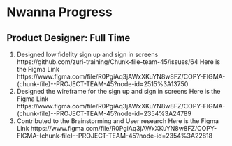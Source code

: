 <h1> Nwanna Progress</h1>
<h2> Product Designer: Full Time</h2>
<ol>
  <li> Designed low fidelity sign up and sign in screens https://github.com/zuri-training/Chunk-file-team-45/issues/64
    Here is the Figma Link https://www.figma.com/file/R0PgiAq3jAWxXKuYN8w8FZ/COPY-FIGMA-(chunk-file)--PROJECT-TEAM-45?node-id=2515%3A13750 </li>
   <li> Designed the wireframe for the sign up and sign in screens 
    Here is the Figma Link https://www.figma.com/file/R0PgiAq3jAWxXKuYN8w8FZ/COPY-FIGMA-(chunk-file)--PROJECT-TEAM-45?node-id=2354%3A24789 </li>
    <li> Contributed to the Brainstorming and User research 
    Here is the Figma Link https://www.figma.com/file/R0PgiAq3jAWxXKuYN8w8FZ/COPY-FIGMA-(chunk-file)--PROJECT-TEAM-45?node-id=2354%3A22818 </li>
